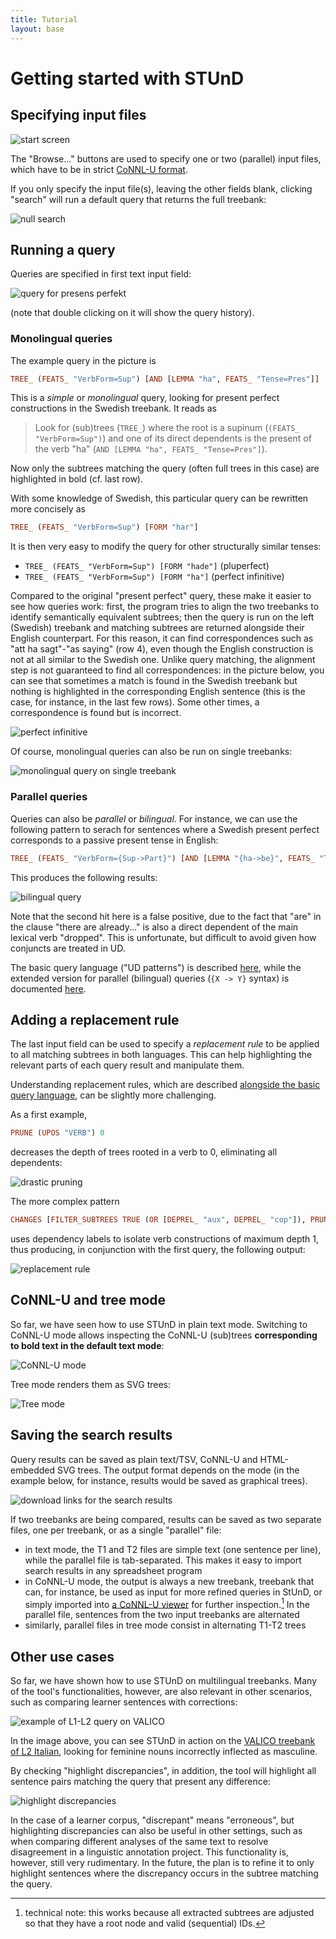 ```yaml
---
title: Tutorial
layout: base
---
```


# Getting started with STUnD

## Specifying input files
![start screen](img/start.png)

The "Browse..." buttons are used to specify one or two (parallel) input files, which have to be in strict [CoNNL-U format](https://universaldependencies.org/format.html). 

If you only specify the input file(s), leaving the other fields blank, clicking "search" will run a default query that returns the full treebank:

![null search](img/null_search.png)

## Running a query
Queries are specified in first text input field:

![query for presens perfekt](img/presens_perfekt.png)

(note that double clicking on it will show the query history).

### Monolingual queries
The example query in the picture is

```haskell
TREE_ (FEATS_ "VerbForm=Sup") [AND [LEMMA "ha", FEATS_ "Tense=Pres"]]
```

This is a _simple_ or _monolingual_ query, looking for present perfect constructions in the Swedish treebank.
It reads as

> Look for (sub)trees (`TREE_`) where the root is a supinum (`(FEATS_ "VerbForm=Sup")`) and one of its direct dependents is the present of the verb "ha" (`AND [LEMMA "ha", FEATS_ "Tense=Pres"]`).

Now only the subtrees matching the query (often full trees in this case) are highlighted in bold (cf. last row). 

With some knowledge of Swedish, this particular query can be rewritten more concisely as

```haskell
TREE_ (FEATS_ "VerbForm=Sup") [FORM "har"]
```

It is then very easy to modify the query for other structurally similar tenses:

- `TREE_ (FEATS_ "VerbForm=Sup") [FORM "hade"]` (pluperfect)
- `TREE_ (FEATS_ "VerbForm=Sup") [FORM "ha"]` (perfect infinitive)

Compared to the original "present perfect" query, these make it easier to see how queries work: first, the program tries to align the two treebanks to identify semantically equivalent subtrees; then the query is run on the left (Swedish) treebank and matching subtrees are returned alongside their English counterpart.
For this reason, it can find correspondences such as "att ha sagt"-"as saying" (row 4), even though the English construction is not at all similar to the Swedish one. 
Unlike query matching, the alignment step is not guaranteed to find all correspondences: in the picture below, you can see that sometimes a match is found in the Swedish treebank but nothing is highlighted in the corresponding English sentence (this is the case, for instance, in the last few rows). Some other times, a correspondence is found but is incorrect. 

![perfect infinitive](img/perf_inf.png)

Of course, monolingual queries can also be run on single treebanks:

![monolingual query on single treebank](img/single.png)

### Parallel queries
Queries can also be _parallel_ or _bilingual_. For instance, we can use the following pattern to serach for sentences where a Swedish present perfect corresponds to a passive present tense in English:

```haskell
TREE_ (FEATS_ "VerbForm={Sup->Part}") [AND [LEMMA "{ha->be}", FEATS_ "Tense=Pres"]]
```

This produces the following results:

![bilingual query](img/bilingual_query.png)

Note that the second hit here is a false positive, due to the fact that "are" in the clause "there are already..." is also a direct dependent of the main lexical verb "dropped".
This is unfortunate, but difficult to avoid given how conjuncts are treated in UD.

The basic query language ("UD patterns") is described [here](https://github.com/harisont/deptreehs/blob/main/pattern_matching_and_replacement.md), while the extended version for parallel (bilingual) queries (`{X -> Y}` syntax) is documented [here](https://github.com/harisont/L2-UD#l1-l2-patterns).

## Adding a replacement rule
The last input field can be used to specify a _replacement rule_ to be applied to all matching subtrees in both languages.
This can help highlighting the relevant parts of each query result and manipulate them.

Understanding replacement rules, which are described [alongside the basic query language](https://github.com/harisont/deptreehs/blob/main/pattern_matching_and_replacement.md), can be slightly more challenging.

As a first example,

```haskell
PRUNE (UPOS "VERB") 0
```

decreases the depth of trees rooted in a verb to 0, eliminating all dependents:

![drastic pruning](img/replacement1.png)

The more complex pattern

```haskell
CHANGES [FILTER_SUBTREES TRUE (OR [DEPREL_ "aux", DEPREL_ "cop"]), PRUNE TRUE 1]
```

uses dependency labels to isolate verb constructions of maximum depth 1, thus producing, in conjunction with the first query, the following output:

![replacement rule](img/replacement2.png)

## CoNNL-U and tree mode
So far, we have seen how to use STUnD in plain text mode.
Switching to CoNNL-U mode allows inspecting the CoNNL-U (sub)trees __corresponding to bold text in the default text mode__:

![CoNNL-U mode](img/conllu.png)

Tree mode renders them as SVG trees:

![Tree mode](img/tree.png)

## Saving the search results
Query results can be saved as plain text/TSV, CoNNL-U and HTML-embedded SVG trees. 
The output format depends on the mode (in the example below, for instance, results would be saved as graphical trees).

![download links for the search results](img/download.png)

If two treebanks are being compared, results can be saved as two separate files, one per treebank, or as a single "parallel" file:

- in text mode, the T1 and T2 files are simple text (one sentence per line), while the parallel file is tab-separated. This makes it easy to import search results in any spreadsheet program
- in CoNNL-U mode, the output is always a new treebank, treebank that can, for instance, be used as input for more refined queries in StUnD, or simply imported into [a CoNNL-U viewer](https://universaldependencies.org/conllu_viewer.html) for further inspection.[^1] In the parallel file, sentences from the two input treebanks are alternated
- similarly, parallel files in tree mode consist in alternating T1-T2 trees

## Other use cases
So far, we have shown how to use STUnD on multilingual treebanks. 
Many of the tool's functionalities, however, are also relevant in other scenarios, such as comparing learner sentences with corrections:

![example of L1-L2 query on VALICO](img/it_gender.png)

In the image above, you can see STUnD in action on the [VALICO treebank of L2 Italian](https://github.com/UniversalDependencies/UD_Italian-Valico), looking for feminine nouns incorrectly inflected as masculine.

By checking "highlight discrepancies", in addition, the tool will highlight all sentence pairs matching the query that present any difference:

![highlight discrepancies](img/papers_please.png)

In the case of a learner corpus, "discrepant" means "erroneous", but highlighting discrepancies can also be useful in other settings, such as when comparing different analyses of the same text to resolve disagreement in a linguistic annotation project.
This functionality is, however, still very rudimentary. 
In the future, the plan is to refine it to only highlight sentences where the discrepancy occurs in the subtree matching the query.

[^1]: technical note: this works because all extracted subtrees are adjusted so that they have a root node and valid (sequential) IDs.   
